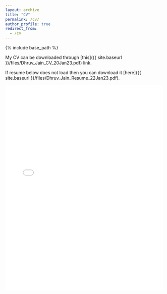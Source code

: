 ```yaml
---
layout: archive
title: "CV"
permalink: /cv/
author_profile: true
redirect_from:
  - /cv
---
```


{% include base_path %}

My CV can be downloaded through [this]({{ site.baseurl }}/files/Dhruv_Jain_CV_20Jan23.pdf) link. 

If resume below does not load then you can download it [here]({{ site.baseurl }}/files/Dhruv_Jain_Resume_22Jan23.pdf). 

<embed src="{{ site.baseurl }}/files/Dhruv_Jain_Resume_22Jan23.pdf" width="500" height="650" type='application/pdf'>
